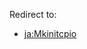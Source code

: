 Redirect to:

*   [ja:Mkinitcpio](https://wiki.archlinuxjp.org/index.php/Mkinitcpio "ja:Mkinitcpio")
